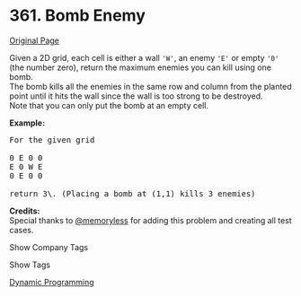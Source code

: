 # 361. Bomb Enemy

[Original Page](https://leetcode.com/problems/bomb-enemy/)

Given a 2D grid, each cell is either a wall `'W'`, an enemy `'E'` or empty `'0'` (the number zero), return the maximum enemies you can kill using one bomb.  
The bomb kills all the enemies in the same row and column from the planted point until it hits the wall since the wall is too strong to be destroyed.  
Note that you can only put the bomb at an empty cell.

**Example:**  

<pre>For the given grid

0 E 0 0
E 0 W E
0 E 0 0

return 3\. (Placing a bomb at (1,1) kills 3 enemies)
</pre>

**Credits:**  
Special thanks to [@memoryless](https://discuss.leetcode.com/user/memoryless) for adding this problem and creating all test cases.

<div>

<div id="company_tags" class="btn btn-xs btn-warning">Show Company Tags</div>

<span class="hidebutton" style="display: none;">[Google](/company/google/)</span></div>

<div>

<div id="tags" class="btn btn-xs btn-warning">Show Tags</div>

<span class="hidebutton">[Dynamic Programming](/tag/dynamic-programming/)</span></div>